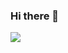 ### Hi there 👋

<!--
**EgmTrg/EgmTrg** is a ✨ _special_ ✨ repository because its `README.md` (this file) appears on your GitHub profile.

Here are some ideas to get you started:

- 🔭 I’m currently working on own game and freelancer
- 🌱 I’m currently learning C++ and improving C#
- 📫 How to reach me: e.turoglu@hotmail.com
-->

<img align="center" src="https://github-readme-stats.vercel.app/api/<CARD_TYPE>/?username=<USERNAME>&theme=<THEME_NAME>" />
